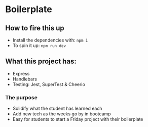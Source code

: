 # Boilerplate
## How to fire this up

* Install the dependencies with: `npm i`
* To spin it up: `npm run dev`

## What this project has:
* Express
* Handlebars
* Testing: Jest, SuperTest & Cheerio

### The purpose
* Solidify what the student has learned each
* Add new tech as the weeks go by in bootcamp
* Easy for students to start a Friday project with their boilerplate

